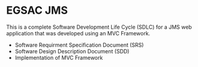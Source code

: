 # EGSAC JMS

This is a complete Software Development Life Cycle (SDLC) for a JMS web application that was developed using an MVC Framework.
- Software Requirment Specification Document (SRS)
- Software Design Description Document (SDD)
- Implementation of MVC Framework
